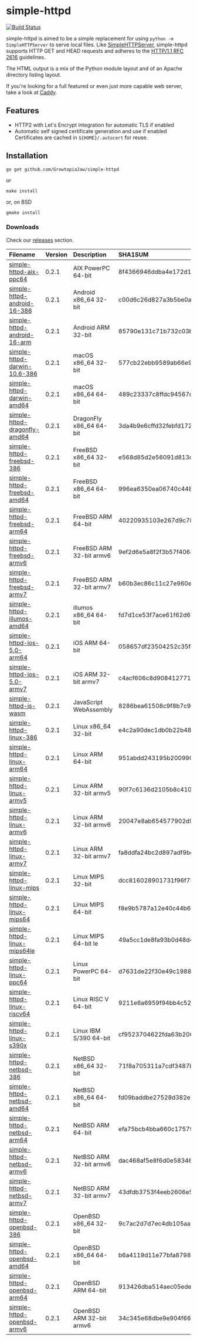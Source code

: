 # simple-httpd

[![Build Status](https://travis-ci.org/briandowns/simple-httpd.svg?branch=master)](https://travis-ci.org/briandowns/simple-httpd)

simple-httpd is aimed to be a simple replacement for using `python -m SimpleHTTPServer` to serve local files.  Like [SimpleHTTPServer](https://docs.python.org/2/library/simplehttpserver.html), simple-httpd supports HTTP GET and HEAD requests and adheres to the [HTTP/1.1 RFC 2616](https://www.w3.org/Protocols/rfc2616/rfc2616-sec14.html) guidelines.

The HTML output is a mix of the Python module layout and of an Apache directory listing layout.

If you're looking for a full featured or even just more capable web server, take a look at [Caddy](https://caddyserver.com/).

## Features

* HTTP2 with Let's Encrypt integration for automatic TLS if enabled
* Automatic self signed certificate generation and use if enabled
Certificates are cached in `${HOME}/.autocert` for reuse.

## Installation

```
go get github.com/GrowtopiaJaw/simple-httpd
```
or
```
make install
```
or, on BSD
```
gmake install
```

### Downloads
 Check our [releases](https://github.com/GrowtopiaJaw/simple-httpd/releases) section.

| Filename               | Version | Description        | SHA1SUM                                   |
|:-----------------------|:--------|:-------------------|:-----------------------------------------|
| [simple-httpd-aix-ppc64](https://github.com/GrowtopiaJaw/simple-httpd/releases/download/v0.2.1/simple-httpd-aix-ppc64) | 0.2.1 | AIX PowerPC 64-bit | 8f4366946ddba4e172d1bed19f3780a17130ac97 |
| [simple-httpd-android-16-386](https://github.com/GrowtopiaJaw/simple-httpd/releases/download/v0.2.1/simple-httpd-android-16-386) | 0.2.1 | Android x86_64 32-bit | c00d6c26d827a3b5be0ae8862c305d2df4dcad98 |
| [simple-httpd-android-16-arm](https://github.com/GrowtopiaJaw/simple-httpd/releases/download/v0.2.1/simple-httpd-android-16-arm) | 0.2.1 | Android ARM 32-bit | 85790e131c71b732c03b3c46556bdf510421ab08 |
| [simple-httpd-darwin-10.6-386](https://github.com/GrowtopiaJaw/simple-httpd/releases/download/v0.2.1/simple-httpd-darwin-10.6-386) | 0.2.1 | macOS x86_64 32-bit | 577cb22ebb9589ab66e96077f39e4acf32773b4b |
| [simple-httpd-darwin-amd64](https://github.com/GrowtopiaJaw/simple-httpd/releases/download/v0.2.1/simple-httpd-darwin-amd64) | 0.2.1 | macOS x86_64 64-bit | 489c23337c8ffdc94567cefae8b153135b90dd78 |
| [simple-httpd-dragonfly-amd64](https://github.com/GrowtopiaJaw/simple-httpd/releases/download/v0.2.1/simple-httpd-dragonfly-amd64) | 0.2.1 | DragonFly x86_64 64-bit | 3da4b9e6cffd32febfd1722dc0664157e9fa3473 |
| [simple-httpd-freebsd-386](https://github.com/GrowtopiaJaw/simple-httpd/releases/download/v0.2.1/simple-httpd-freebsd-386) | 0.2.1 | FreeBSD x86_64 32-bit | e568d85d2e56091d813cda2403f1897ec9642ac6 |
| [simple-httpd-freebsd-amd64](https://github.com/GrowtopiaJaw/simple-httpd/releases/download/v0.2.1/simple-httpd-freebsd-amd64) | 0.2.1 | FreeBSD x86_64 64-bit | 996ea6350ea06740c448db7a86f5dd6f662ba386 |
| [simple-httpd-freebsd-arm64](https://github.com/GrowtopiaJaw/simple-httpd/releases/download/v0.2.1/simple-httpd-freebsd-arm64) | 0.2.1 | FreeBSD ARM 64-bit | 40220935103e267d9c7854bff35a879ad5a5a48c |
| [simple-httpd-freebsd-armv6](https://github.com/GrowtopiaJaw/simple-httpd/releases/download/v0.2.1/simple-httpd-freebsd-armv6) | 0.2.1 | FreeBSD ARM 32-bit armv6 | 9ef2d6e5a8f2f3b57f4068e2696e3f1d6e71a815 |
| [simple-httpd-freebsd-armv7](https://github.com/GrowtopiaJaw/simple-httpd/releases/download/v0.2.1/simple-httpd-freebsd-armv7) | 0.2.1 | FreeBSD ARM 32-bit armv7 | b60b3ec86c11c27e960e4d1caffb0e3c669514c9 |
| [simple-httpd-illumos-amd64](https://github.com/GrowtopiaJaw/simple-httpd/releases/download/v0.2.1/simple-httpd-illumos-amd64) | 0.2.1 | illumos x86_64 64-bit | fd7d1ce53f7ace61f62d68a47fcb477f33c17d48 |
| [simple-httpd-ios-5.0-arm64](https://github.com/GrowtopiaJaw/simple-httpd/releases/download/v0.2.1/simple-httpd-ios-5.0-arm64) | 0.2.1 | iOS ARM 64-bit | 058657df23504252c35fdb767cce226a9b508193 |
| [simple-httpd-ios-5.0-armv7](https://github.com/GrowtopiaJaw/simple-httpd/releases/download/v0.2.1/simple-httpd-ios-5.0-armv7) | 0.2.1 | iOS ARM 32-bit armv7 | c4acf606c8d9084127713761ba4d1b86d6daeef4 |
| [simple-httpd-js-wasm](https://github.com/GrowtopiaJaw/simple-httpd/releases/download/v0.2.1/simple-httpd-js-wasm) | 0.2.1 | JavaScript WebAssembly | 8286bea61508c9f8b7c9451a320e6d61508be8d1 |
| [simple-httpd-linux-386](https://github.com/GrowtopiaJaw/simple-httpd/releases/download/v0.2.1/simple-httpd-linux-386) | 0.2.1 | Linux x86_64 32-bit | e4c2a90dec1db0b22b48bd0996555fb615b02066 || [simple-httpd-linux-amd64](https://github.com/GrowtopiaJaw/simple-httpd/releases/download/v0.2.1/simple-httpd-linux-amd64) | 0.2.1 | Linux x86_64 64-bit | 1f1bfbe9c019b7d6ca1579313470f28836625855 |
| [simple-httpd-linux-arm64](https://github.com/GrowtopiaJaw/simple-httpd/releases/download/v0.2.1/simple-httpd-linux-arm64) | 0.2.1 | Linux ARM 64-bit | 951abdd243195b20099050f91d6e36261eb8b89f |
| [simple-httpd-linux-armv5](https://github.com/GrowtopiaJaw/simple-httpd/releases/download/v0.2.1/simple-httpd-linux-armv5) | 0.2.1 | Linux ARM 32-bit armv5 | 90f7c6136d2105b8c410af894da1e63df6a7850b |
| [simple-httpd-linux-armv6](https://github.com/GrowtopiaJaw/simple-httpd/releases/download/v0.2.1/simple-httpd-linux-armv6) | 0.2.1 | Linux ARM 32-bit armv6 | 20047e8ab654577902d95de7cdfab26162280e12 |
| [simple-httpd-linux-armv7](https://github.com/GrowtopiaJaw/simple-httpd/releases/download/v0.2.1/simple-httpd-linux-armv7) | 0.2.1 | Linux ARM 32-bit armv7 | fa8ddfa24bc2d897adf9be0d98ba0244d755a9ca |
| [simple-httpd-linux-mips](https://github.com/GrowtopiaJaw/simple-httpd/releases/download/v0.2.1/simple-httpd-linux-mips) | 0.2.1 | Linux MIPS 32-bit | dcc816028901731f96f738e9dc9da51be2236eb3 || [simple-httpd-linux-mipsle](https://github.com/GrowtopiaJaw/simple-httpd/releases/download/v0.2.1/simple-httpd-linux-mipsle) | 0.2.1 | Linux MIPS 32-bit le | 6b4b3d25474cc5a62011e84fd27931743cbcb8b9 |
| [simple-httpd-linux-mips64](https://github.com/GrowtopiaJaw/simple-httpd/releases/download/v0.2.1/simple-httpd-linux-mips64) | 0.2.1 | Linux MIPS 64-bit | f8e9b5787a12e40c44b69a5b77fc379cb8b69e01 |
| [simple-httpd-linux-mips64le](https://github.com/GrowtopiaJaw/simple-httpd/releases/download/v0.2.1/simple-httpd-linux-mips64le) | 0.2.1 | Linux MIPS 64-bit le | 49a5cc1de8fa93b0d48d42fe1a10fcf488bcc48c |
| [simple-httpd-linux-ppc64](https://github.com/GrowtopiaJaw/simple-httpd/releases/download/v0.2.1/simple-httpd-linux-ppc64) | 0.2.1 | Linux PowerPC 64-bit | d7631de22f30e49c19886a21a2e5d6419c799e8a || [simple-httpd-linux-ppc64le](https://github.com/GrowtopiaJaw/simple-httpd/releases/download/v0.2.1/simple-httpd-linux-ppc64le) |  | Linux PowerPC 64-bit le | 6e49b10863aeb92f2e3f5d1bfce72fcf46339fc3 |
| [simple-httpd-linux-riscv64](https://github.com/GrowtopiaJaw/simple-httpd/releases/download/v0.2.1/simple-httpd-linux-riscv64) | 0.2.1 | Linux RISC V 64-bit | 9211e6a6959f94bb4c52f890b44fbab5640a9f47 |
| [simple-httpd-linux-s390x](https://github.com/GrowtopiaJaw/simple-httpd/releases/download/v0.2.1/simple-httpd-linux-s390x) | 0.2.1 | Linux IBM S/390 64-bit | cf9523704622fda63b206fb4a705e9b81a61f28b |
| [simple-httpd-netbsd-386](https://github.com/GrowtopiaJaw/simple-httpd/releases/download/v0.2.1/simple-httpd-netbsd-386) | 0.2.1 | NetBSD x86_64 32-bit | 71f8a705311a7cdf3487be3e7a0852ffd995f35c |
| [simple-httpd-netbsd-amd64](https://github.com/GrowtopiaJaw/simple-httpd/releases/download/v0.2.1/simple-httpd-netbsd-amd64) | 0.2.1 | NetBSD x86_64 64-bit | fd09baddbe27528d382e794d36a309fcef69c3c2 |
| [simple-httpd-netbsd-arm64](https://github.com/GrowtopiaJaw/simple-httpd/releases/download/v0.2.1/simple-httpd-netbsd-arm64) | 0.2.1 | NetBSD ARM 64-bit | efa75bcb4bba660c17579befac90391c1512d7d9 |
| [simple-httpd-netbsd-armv6](https://github.com/GrowtopiaJaw/simple-httpd/releases/download/v0.2.1/simple-httpd-netbsd-armv6) | 0.2.1 | NetBSD ARM 32-bit armv6 | dac468af5e8f6d0e5834664a6df115c4b10e8f17 |
| [simple-httpd-netbsd-armv7](https://github.com/GrowtopiaJaw/simple-httpd/releases/download/v0.2.1/simple-httpd-netbsd-armv7) | 0.2.1 | NetBSD ARM 32-bit armv7 | 43dfdb3753f4eeb2606e50c2aa09cebcbe3f7639 |
| [simple-httpd-openbsd-386](https://github.com/GrowtopiaJaw/simple-httpd/releases/download/v0.2.1/simple-httpd-openbsd-386) | 0.2.1 | OpenBSD x86_64 32-bit | 9c7ac2d7d7ec4db105aa200f2bb450b8f0f10748 |
| [simple-httpd-openbsd-amd64](https://github.com/GrowtopiaJaw/simple-httpd/releases/download/v0.2.1/simple-httpd-openbsd-amd64) | 0.2.1 | OpenBSD x86_64 64-bit | b6a4119d11e77bfa879818ee1535ae09f74d7b81 |
| [simple-httpd-openbsd-arm64](https://github.com/GrowtopiaJaw/simple-httpd/releases/download/v0.2.1/simple-httpd-openbsd-arm64) | 0.2.1 | OpenBSD ARM 64-bit | 913426dba514aec05ede6c3db4cba64999993797 |
| [simple-httpd-openbsd-armv6](https://github.com/GrowtopiaJaw/simple-httpd/releases/download/v0.2.1/simple-httpd-openbsd-armv6) | 0.2.1 | OpenBSD ARM 32-bit armv6 | 34c345e68dbe9e904f66155
